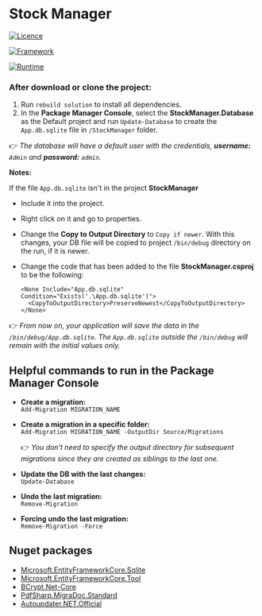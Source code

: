 # Stock Manager

[![Licence](https://img.shields.io/github/license/ricardotx/StockManager?label=License&logo=github)](https://github.com/ricardotx/StockManager/blob/master/LICENSE)

[![Framework](https://img.shields.io/badge/Framework-Windows%20Forms-informational)](https://docs.microsoft.com/en-us/dotnet/desktop/winforms/?view=netframeworkdesktop-4.8)

[![Runtime](https://img.shields.io/badge/Runtime-.NETFramework%204.7.2-informational)](https://github.com/ricardotx/StockManager/blob/master/StockManager/App.config)

### After download or clone the project:
1) Run `rebuild solution` to install all dependencies.
2) In the **Package Manager Console**, select the **StockManager.Database** as the Default project and run `Update-Database` to create the `App.db.sqlite` file in `/StockManager` folder.

👉 *The database will have a default user with the credentials, **username:** `Admin` and **password:** `admin`.*

**Notes:**

If the file `App.db.sqlite` isn't in the project **StockManager**

*  Include it into the project.
*  Right click on it and go to properties.
*  Change the **Copy to Output Directory** to `Copy if newer`. With this changes, your DB file will be copied to project `/bin/debug` directory on the run, if it is newer.
*  Change the code that has been added to the file **StockManager.csproj** to be the following:

    ````
    <None Include="App.db.sqlite" Condition="Exists('.\App.db.sqlite')">
      <CopyToOutputDirectory>PreserveNewest</CopyToOutputDirectory>
    </None>
    ````

👉 *From now on, your application will save the data in the `/bin/debug/App.db.sqlite`. The `App.db.sqlite` outside the `/bin/debug` will remain with the initial values only.*

## Helpful commands to run in the Package Manager Console
* **Create a migration:** <br/>
  `Add-Migration MIGRATION_NAME`

* **Create a migration in a specific folder:** <br/>
  `Add-Migration MIGRATION_NAME -OutputDir Source/Migrations`

   👉 *You don't need to specify the output directory for subsequent migrations since they are created as siblings to the last one.*

* **Update the DB with the last changes:** <br/>
  `Update-Database`

* **Undo the last migration:** <br/>
  `Remove-Migration`

* **Forcing undo the last migration:** <br/>
  `Remove-Migration -Force`

## Nuget packages
* [Microsoft.EntityFrameworkCore.Sqlite](https://www.nuget.org/packages/Microsoft.EntityFrameworkCore.Sqlite)
* [Microsoft.EntityFrameworkCore.Tool](https://www.nuget.org/packages/Microsoft.EntityFrameworkCore.Tools)
* [BCrypt.Net-Core](https://www.nuget.org/packages/BCrypt.Net-Core)
* [PdfSharp.MigraDoc.Standard](https://www.nuget.org/packages/PdfSharp.MigraDoc.Standard)
* [Autoupdater.NET.Official](https://www.nuget.org/packages/Autoupdater.NET.Official)
